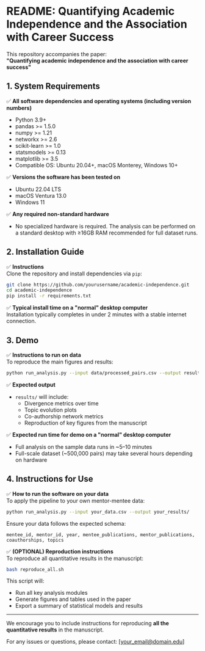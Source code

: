 # README: Quantifying Academic Independence and the Association with Career Success

This repository accompanies the paper:  
**"Quantifying academic independence and the association with career success"**

## 1. System Requirements

✅ **All software dependencies and operating systems (including version numbers)**  
- Python 3.9+  
- pandas >= 1.5.0  
- numpy >= 1.21  
- networkx >= 2.6  
- scikit-learn >= 1.0  
- statsmodels >= 0.13  
- matplotlib >= 3.5  
- Compatible OS: Ubuntu 20.04+, macOS Monterey, Windows 10+

✅ **Versions the software has been tested on**  
- Ubuntu 22.04 LTS  
- macOS Ventura 13.0  
- Windows 11

✅ **Any required non-standard hardware**  
- No specialized hardware is required. The analysis can be performed on a standard desktop with ≥16GB RAM recommended for full dataset runs.

## 2. Installation Guide

✅ **Instructions**  
Clone the repository and install dependencies via `pip`:

```bash
git clone https://github.com/yourusername/academic-independence.git
cd academic-independence
pip install -r requirements.txt
```

✅ **Typical install time on a "normal" desktop computer**  
Installation typically completes in under 2 minutes with a stable internet connection.

## 3. Demo

✅ **Instructions to run on data**  
To reproduce the main figures and results:

```bash
python run_analysis.py --input data/processed_pairs.csv --output results/
```

✅ **Expected output**  
- `results/` will include:
  - Divergence metrics over time  
  - Topic evolution plots  
  - Co-authorship network metrics  
  - Reproduction of key figures from the manuscript

✅ **Expected run time for demo on a "normal" desktop computer**  
- Full analysis on the sample data runs in ~5–10 minutes  
- Full-scale dataset (~500,000 pairs) may take several hours depending on hardware

## 4. Instructions for Use

✅ **How to run the software on your data**  
To apply the pipeline to your own mentor-mentee data:

```bash
python run_analysis.py --input your_data.csv --output your_results/
```

Ensure your data follows the expected schema:
```csv
mentee_id, mentor_id, year, mentee_publications, mentor_publications, coauthorships, topics
```

✅ **(OPTIONAL) Reproduction instructions**  
To reproduce all quantitative results in the manuscript:

```bash
bash reproduce_all.sh
```

This script will:
- Run all key analysis modules  
- Generate figures and tables used in the paper  
- Export a summary of statistical models and results

---

We encourage you to include instructions for reproducing **all the quantitative results** in the manuscript.

For any issues or questions, please contact: [your_email@domain.edu]
